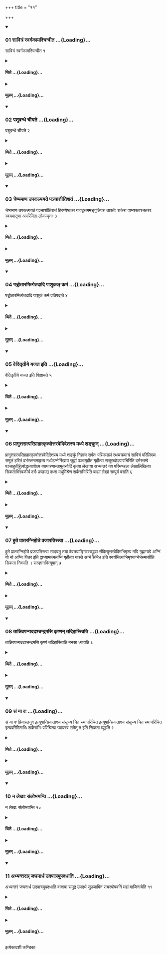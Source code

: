 +++
title = "११"

+++

<div class="js_include" includetitle="true" newlevelforh1="3" unfilled url="/vedAH_yajuH/taittirIyam/sUtram/ApastambaH/shrautam/vishvAsa-prastutiH/19/11/01_sAvitraM_svargakAmashchinvIta.md">
<details open><summary><h3>01 सावित्रं स्वर्गकामश्चिन्वीत ...{Loading}...</h3></summary>

सावित्रं स्वर्गकामश्चिन्वीत १
</details>
</div>
<div class="js_include collapsed" newlevelforh1="4" title="थिते" unfilled url="/vedAH_yajuH/taittirIyam/sUtram/ApastambaH/shrautam/thite/19/11/01_sAvitraM_svargakAmashchinvIta.md">
<details><summary><h4>थिते ...{Loading}...</h4></summary>

सावित्रं स्वर्गकामश्चिन्वीत १
</details>
</div>
<div class="js_include collapsed" newlevelforh1="4" title="मूलम्" unfilled url="/vedAH_yajuH/taittirIyam/sUtram/ApastambaH/shrautam/mUlam/19/11/01_sAvitraM_svargakAmashchinvIta.md">
<details><summary><h4>मूलम् ...{Loading}...</h4></summary>

सावित्रं स्वर्गकामश्चिन्वीत १
</details>
</div>
<div class="js_include" includetitle="true" newlevelforh1="3" unfilled url="/vedAH_yajuH/taittirIyam/sUtram/ApastambaH/shrautam/vishvAsa-prastutiH/19/11/02_pashubandhe_chIyate.md">
<details open><summary><h3>02 पशुबन्धे चीयते ...{Loading}...</h3></summary>

पशुबन्धे चीयते २
</details>
</div>
<div class="js_include collapsed" newlevelforh1="4" title="थिते" unfilled url="/vedAH_yajuH/taittirIyam/sUtram/ApastambaH/shrautam/thite/19/11/02_pashubandhe_chIyate.md">
<details><summary><h4>थिते ...{Loading}...</h4></summary>

पशुबन्धे चीयते २
</details>
</div>
<div class="js_include collapsed" newlevelforh1="4" title="मूलम्" unfilled url="/vedAH_yajuH/taittirIyam/sUtram/ApastambaH/shrautam/mUlam/19/11/02_pashubandhe_chIyate.md">
<details><summary><h4>मूलम् ...{Loading}...</h4></summary>

पशुबन्धे चीयते २
</details>
</div>
<div class="js_include" includetitle="true" newlevelforh1="3" unfilled url="/vedAH_yajuH/taittirIyam/sUtram/ApastambaH/shrautam/vishvAsa-prastutiH/19/11/03_cheShyamANa_upakalpayate_panchAshItishataM.md">
<details open><summary><h3>03 चेष्यमाण उपकल्पयते पञ्चाशीतिशतं ...{Loading}...</h3></summary>

चेष्यमाण उपकल्पयते पञ्चाशीतिशतं हिरण्येष्टका यावदुत्तममङ्गुलिपरु तावतीः शर्करा वाभ्यक्ताश्चतस्रः स्वयमातृणा अपरिमिता लोकम्पृणाः ३
</details>
</div>
<div class="js_include collapsed" newlevelforh1="4" title="थिते" unfilled url="/vedAH_yajuH/taittirIyam/sUtram/ApastambaH/shrautam/thite/19/11/03_cheShyamANa_upakalpayate_panchAshItishataM.md">
<details><summary><h4>थिते ...{Loading}...</h4></summary>

चेष्यमाण उपकल्पयते पञ्चाशीतिशतं हिरण्येष्टका यावदुत्तममङ्गुलिपरु तावतीः शर्करा वाभ्यक्ताश्चतस्रः स्वयमातृणा अपरिमिता लोकम्पृणाः ३
</details>
</div>
<div class="js_include collapsed" newlevelforh1="4" title="मूलम्" unfilled url="/vedAH_yajuH/taittirIyam/sUtram/ApastambaH/shrautam/mUlam/19/11/03_cheShyamANa_upakalpayate_panchAshItishataM.md">
<details><summary><h4>मूलम् ...{Loading}...</h4></summary>

चेष्यमाण उपकल्पयते पञ्चाशीतिशतं हिरण्येष्टका यावदुत्तममङ्गुलिपरु तावतीः शर्करा वाभ्यक्ताश्चतस्रः स्वयमातृणा अपरिमिता लोकम्पृणाः ३
</details>
</div>
<div class="js_include" includetitle="true" newlevelforh1="3" unfilled url="/vedAH_yajuH/taittirIyam/sUtram/ApastambaH/shrautam/vishvAsa-prastutiH/19/11/04_ShaDDhotAramityetadAdi_pAshuka~N_karma.md">
<details open><summary><h3>04 षड्ढोतारमित्येतदादि पाशुकङ् कर्म ...{Loading}...</h3></summary>

षड्ढोतारमित्येतदादि पाशुकं कर्म प्रतिपद्यते ४
</details>
</div>
<div class="js_include collapsed" newlevelforh1="4" title="थिते" unfilled url="/vedAH_yajuH/taittirIyam/sUtram/ApastambaH/shrautam/thite/19/11/04_ShaDDhotAramityetadAdi_pAshuka~N_karma.md">
<details><summary><h4>थिते ...{Loading}...</h4></summary>

षड्ढोतारमित्येतदादि पाशुकं कर्म प्रतिपद्यते ४
</details>
</div>
<div class="js_include collapsed" newlevelforh1="4" title="मूलम्" unfilled url="/vedAH_yajuH/taittirIyam/sUtram/ApastambaH/shrautam/mUlam/19/11/04_ShaDDhotAramityetadAdi_pAshuka~N_karma.md">
<details><summary><h4>मूलम् ...{Loading}...</h4></summary>

षड्ढोतारमित्येतदादि पाशुकं कर्म प्रतिपद्यते ४
</details>
</div>
<div class="js_include" includetitle="true" newlevelforh1="3" unfilled url="/vedAH_yajuH/taittirIyam/sUtram/ApastambaH/shrautam/vishvAsa-prastutiH/19/11/05_veditRtIye_yajata_iti.md">
<details open><summary><h3>05 वेदितृतीये यजत इति ...{Loading}...</h3></summary>

वेदितृतीये यजत इति विज्ञायते ५
</details>
</div>
<div class="js_include collapsed" newlevelforh1="4" title="थिते" unfilled url="/vedAH_yajuH/taittirIyam/sUtram/ApastambaH/shrautam/thite/19/11/05_veditRtIye_yajata_iti.md">
<details><summary><h4>थिते ...{Loading}...</h4></summary>

वेदितृतीये यजत इति विज्ञायते ५
</details>
</div>
<div class="js_include collapsed" newlevelforh1="4" title="मूलम्" unfilled url="/vedAH_yajuH/taittirIyam/sUtram/ApastambaH/shrautam/mUlam/19/11/05_veditRtIye_yajata_iti.md">
<details><summary><h4>मूलम् ...{Loading}...</h4></summary>

वेदितृतीये यजत इति विज्ञायते ५
</details>
</div>
<div class="js_include" includetitle="true" newlevelforh1="3" unfilled url="/vedAH_yajuH/taittirIyam/sUtram/ApastambaH/shrautam/vishvAsa-prastutiH/19/11/06_prAguttarAtparigrAhAtkRtvottaravedideshasya_madhye_shankun.md">
<details open><summary><h3>06 प्रागुत्तरात्परिग्राहात्कृत्वोत्तरवेदिदेशस्य मध्ये शङ्कुन् ...{Loading}...</h3></summary>

प्रागुत्तरात्परिग्राहात्कृत्वोत्तरवेदिदेशस्य मध्ये शङ्कुं निहत्य सर्वतः परिमण्डलं रथचक्रमात्रं सावित्रं परिलिख्य समूलं हरितं दर्भस्तम्बमाहृत्य मध्येऽग्नेर्निखाय जुह्वां पञ्चगृहीतं गृहीत्वा सजूरब्दोऽयावभिरिति दर्भस्तम्बे पञ्चाहुतीर्हुत्वोद्धत्यावोक्ष्य व्याघारणान्तामुतरवेदिं कृत्वा लेखाया अभ्यन्तरं नव परिमण्डला लेखालिखित्वा सिकताभिरवकीर्य दर्भैः प्रच्छाद्य दध्ना मधुमिश्रेण शर्कराभिरिति बाह्यां लेखां सम्पूर्य वसति ६
</details>
</div>
<div class="js_include collapsed" newlevelforh1="4" title="थिते" unfilled url="/vedAH_yajuH/taittirIyam/sUtram/ApastambaH/shrautam/thite/19/11/06_prAguttarAtparigrAhAtkRtvottaravedideshasya_madhye_shankun.md">
<details><summary><h4>थिते ...{Loading}...</h4></summary>

प्रागुत्तरात्परिग्राहात्कृत्वोत्तरवेदिदेशस्य मध्ये शङ्कुं निहत्य सर्वतः परिमण्डलं रथचक्रमात्रं सावित्रं परिलिख्य समूलं हरितं दर्भस्तम्बमाहृत्य मध्येऽग्नेर्निखाय जुह्वां पञ्चगृहीतं गृहीत्वा सजूरब्दोऽयावभिरिति दर्भस्तम्बे पञ्चाहुतीर्हुत्वोद्धत्यावोक्ष्य व्याघारणान्तामुतरवेदिं कृत्वा लेखाया अभ्यन्तरं नव परिमण्डला लेखालिखित्वा सिकताभिरवकीर्य दर्भैः प्रच्छाद्य दध्ना मधुमिश्रेण शर्कराभिरिति बाह्यां लेखां सम्पूर्य वसति ६
</details>
</div>
<div class="js_include collapsed" newlevelforh1="4" title="मूलम्" unfilled url="/vedAH_yajuH/taittirIyam/sUtram/ApastambaH/shrautam/mUlam/19/11/06_prAguttarAtparigrAhAtkRtvottaravedideshasya_madhye_shankun.md">
<details><summary><h4>मूलम् ...{Loading}...</h4></summary>

प्रागुत्तरात्परिग्राहात्कृत्वोत्तरवेदिदेशस्य मध्ये शङ्कुं निहत्य सर्वतः परिमण्डलं रथचक्रमात्रं सावित्रं परिलिख्य समूलं हरितं दर्भस्तम्बमाहृत्य मध्येऽग्नेर्निखाय जुह्वां पञ्चगृहीतं गृहीत्वा सजूरब्दोऽयावभिरिति दर्भस्तम्बे पञ्चाहुतीर्हुत्वोद्धत्यावोक्ष्य व्याघारणान्तामुतरवेदिं कृत्वा लेखाया अभ्यन्तरं नव परिमण्डला लेखालिखित्वा सिकताभिरवकीर्य दर्भैः प्रच्छाद्य दध्ना मधुमिश्रेण शर्कराभिरिति बाह्यां लेखां सम्पूर्य वसति ६
</details>
</div>
<div class="js_include" includetitle="true" newlevelforh1="3" unfilled url="/vedAH_yajuH/taittirIyam/sUtram/ApastambaH/shrautam/vishvAsa-prastutiH/19/11/07_hute_prAtaragnihotre_prajApatistvA.md">
<details open><summary><h3>07 हुते प्रातरग्निहोत्रे प्रजापतिस्त्वा ...{Loading}...</h3></summary>

हुते प्रातरग्निहोत्रे प्रजापतिस्त्वा सादयतु तया देवतयाङ्गिरस्वद्ध्रुवा सीदेत्युत्तरवेदिमभिमृश्य मयि गृह्णाम्यग्रे अग्निं यो नो अग्निः पितर इति द्वाभ्यामात्मन्नग्निं गृहीत्वा यास्ते अग्ने समिध इति स्वयंचित्याभिमृश्याग्नेर्भस्मासीति सिकता निवपति । सञ्ज्ञानमित्यूषान् ७
</details>
</div>
<div class="js_include collapsed" newlevelforh1="4" title="थिते" unfilled url="/vedAH_yajuH/taittirIyam/sUtram/ApastambaH/shrautam/thite/19/11/07_hute_prAtaragnihotre_prajApatistvA.md">
<details><summary><h4>थिते ...{Loading}...</h4></summary>

हुते प्रातरग्निहोत्रे प्रजापतिस्त्वा सादयतु तया देवतयाङ्गिरस्वद्ध्रुवा सीदेत्युत्तरवेदिमभिमृश्य मयि गृह्णाम्यग्रे अग्निं यो नो अग्निः पितर इति द्वाभ्यामात्मन्नग्निं गृहीत्वा यास्ते अग्ने समिध इति स्वयंचित्याभिमृश्याग्नेर्भस्मासीति सिकता निवपति । सञ्ज्ञानमित्यूषान् ७
</details>
</div>
<div class="js_include collapsed" newlevelforh1="4" title="मूलम्" unfilled url="/vedAH_yajuH/taittirIyam/sUtram/ApastambaH/shrautam/mUlam/19/11/07_hute_prAtaragnihotre_prajApatistvA.md">
<details><summary><h4>मूलम् ...{Loading}...</h4></summary>

हुते प्रातरग्निहोत्रे प्रजापतिस्त्वा सादयतु तया देवतयाङ्गिरस्वद्ध्रुवा सीदेत्युत्तरवेदिमभिमृश्य मयि गृह्णाम्यग्रे अग्निं यो नो अग्निः पितर इति द्वाभ्यामात्मन्नग्निं गृहीत्वा यास्ते अग्ने समिध इति स्वयंचित्याभिमृश्याग्नेर्भस्मासीति सिकता निवपति । सञ्ज्ञानमित्यूषान् ७
</details>
</div>
<div class="js_include" includetitle="true" newlevelforh1="3" unfilled url="/vedAH_yajuH/taittirIyam/sUtram/ApastambaH/shrautam/vishvAsa-prastutiH/19/11/08_tAnnivapanyadadashchandramasi_kRShNan_tadihAstviti.md">
<details open><summary><h3>08 तान्निवपन्यददश्चन्द्रमसि कृष्णन् तदिहास्त्विति ...{Loading}...</h3></summary>

तान्निवपन्यददश्चन्द्रमसि कृष्णं तदिहास्त्विति मनसा ध्यायति ८
</details>
</div>
<div class="js_include collapsed" newlevelforh1="4" title="थिते" unfilled url="/vedAH_yajuH/taittirIyam/sUtram/ApastambaH/shrautam/thite/19/11/08_tAnnivapanyadadashchandramasi_kRShNan_tadihAstviti.md">
<details><summary><h4>थिते ...{Loading}...</h4></summary>

तान्निवपन्यददश्चन्द्रमसि कृष्णं तदिहास्त्विति मनसा ध्यायति ८
</details>
</div>
<div class="js_include collapsed" newlevelforh1="4" title="मूलम्" unfilled url="/vedAH_yajuH/taittirIyam/sUtram/ApastambaH/shrautam/mUlam/19/11/08_tAnnivapanyadadashchandramasi_kRShNan_tadihAstviti.md">
<details><summary><h4>मूलम् ...{Loading}...</h4></summary>

तान्निवपन्यददश्चन्द्रमसि कृष्णं तदिहास्त्विति मनसा ध्यायति ८
</details>
</div>
<div class="js_include" includetitle="true" newlevelforh1="3" unfilled url="/vedAH_yajuH/taittirIyam/sUtram/ApastambaH/shrautam/vishvAsa-prastutiH/19/11/09_saM_yA_vaH.md">
<details open><summary><h3>09 सं या वः ...{Loading}...</h3></summary>

सं या वः प्रियास्तनुव इत्यूषान्सिकताश्च संसृज्य चित स्थ परिचित इत्यूषान्सिकताश्च संसृज्य चित स्थ परिचित इत्यपरिमिताभिः शर्कराभिः परिश्रित्या प्यायस्व समेतु त इति सिकता व्यूहति ९
</details>
</div>
<div class="js_include collapsed" newlevelforh1="4" title="थिते" unfilled url="/vedAH_yajuH/taittirIyam/sUtram/ApastambaH/shrautam/thite/19/11/09_saM_yA_vaH.md">
<details><summary><h4>थिते ...{Loading}...</h4></summary>

सं या वः प्रियास्तनुव इत्यूषान्सिकताश्च संसृज्य चित स्थ परिचित इत्यूषान्सिकताश्च संसृज्य चित स्थ परिचित इत्यपरिमिताभिः शर्कराभिः परिश्रित्या प्यायस्व समेतु त इति सिकता व्यूहति ९
</details>
</div>
<div class="js_include collapsed" newlevelforh1="4" title="मूलम्" unfilled url="/vedAH_yajuH/taittirIyam/sUtram/ApastambaH/shrautam/mUlam/19/11/09_saM_yA_vaH.md">
<details><summary><h4>मूलम् ...{Loading}...</h4></summary>

सं या वः प्रियास्तनुव इत्यूषान्सिकताश्च संसृज्य चित स्थ परिचित इत्यूषान्सिकताश्च संसृज्य चित स्थ परिचित इत्यपरिमिताभिः शर्कराभिः परिश्रित्या प्यायस्व समेतु त इति सिकता व्यूहति ९
</details>
</div>
<div class="js_include" includetitle="true" newlevelforh1="3" unfilled url="/vedAH_yajuH/taittirIyam/sUtram/ApastambaH/shrautam/vishvAsa-prastutiH/19/11/10_na_lekhAH_saMlobhayanti.md">
<details open><summary><h3>10 न लेखाः संलोभयन्ति ...{Loading}...</h3></summary>

न लेखाः संलोभयन्ति १०
</details>
</div>
<div class="js_include collapsed" newlevelforh1="4" title="थिते" unfilled url="/vedAH_yajuH/taittirIyam/sUtram/ApastambaH/shrautam/thite/19/11/10_na_lekhAH_saMlobhayanti.md">
<details><summary><h4>थिते ...{Loading}...</h4></summary>

न लेखाः संलोभयन्ति १०
</details>
</div>
<div class="js_include collapsed" newlevelforh1="4" title="मूलम्" unfilled url="/vedAH_yajuH/taittirIyam/sUtram/ApastambaH/shrautam/mUlam/19/11/10_na_lekhAH_saMlobhayanti.md">
<details><summary><h4>मूलम् ...{Loading}...</h4></summary>

न लेखाः संलोभयन्ति १०
</details>
</div>
<div class="js_include" includetitle="true" newlevelforh1="3" unfilled url="/vedAH_yajuH/taittirIyam/sUtram/ApastambaH/shrautam/vishvAsa-prastutiH/19/11/11_abhyantara~n_jaghanArdha_udapAtramupadadhAti.md">
<details open><summary><h3>11 अभ्यन्तरञ् जघनार्ध उदपात्रमुपदधाति ...{Loading}...</h3></summary>

अभ्यन्तरं जघनार्ध उदपात्रमुपदधाति वाक्त्वा समुद्र उपदधे सुप्रजाविनं रायस्पोषवनिं मह्यं वाजिनायेति ११
</details>
</div>
<div class="js_include collapsed" newlevelforh1="4" title="थिते" unfilled url="/vedAH_yajuH/taittirIyam/sUtram/ApastambaH/shrautam/thite/19/11/11_abhyantara~n_jaghanArdha_udapAtramupadadhAti.md">
<details><summary><h4>थिते ...{Loading}...</h4></summary>

अभ्यन्तरं जघनार्ध उदपात्रमुपदधाति वाक्त्वा समुद्र उपदधे सुप्रजाविनं रायस्पोषवनिं मह्यं वाजिनायेति ११
</details>
</div>
<div class="js_include collapsed" newlevelforh1="4" title="मूलम्" unfilled url="/vedAH_yajuH/taittirIyam/sUtram/ApastambaH/shrautam/mUlam/19/11/11_abhyantara~n_jaghanArdha_udapAtramupadadhAti.md">
<details><summary><h4>मूलम् ...{Loading}...</h4></summary>

अभ्यन्तरं जघनार्ध उदपात्रमुपदधाति वाक्त्वा समुद्र उपदधे सुप्रजाविनं रायस्पोषवनिं मह्यं वाजिनायेति ११
</details>
</div>

  
इत्येकादशी कण्डिका 
